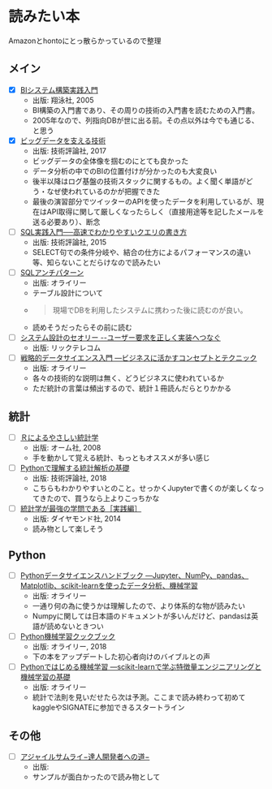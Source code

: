 # 読みたい本

Amazonとhontoにとっ散らかっているので整理

## メイン

- [x] [BIシステム構築実践入門](https://www.amazon.co.jp/BI%E3%82%B7%E3%82%B9%E3%83%86%E3%83%A0%E6%A7%8B%E7%AF%89%E5%AE%9F%E8%B7%B5%E5%85%A5%E9%96%80-DB-Magazine-Selection-%E5%B9%B3%E4%BA%95/dp/4798109312/ref=sr_1_1?ie=UTF8&qid=1552629204&sr=8-1&keywords=%EF%BC%A2%EF%BC%A9%E3%82%B7%E3%82%B9%E3%83%86%E3%83%A0%E6%A7%8B%E7%AF%89%E5%AE%9F%E8%B7%B5%E5%85%A5%E9%96%80)
  - 出版: 翔泳社, 2005
  - BI構築の入門書であり、その周りの技術の入門書を読むための入門書。
  - 2005年なので、列指向DBが世に出る前。その点以外は今でも通じる、と思う
- [x] [ビッグデータを支える技術](https://www.amazon.co.jp/%E3%83%93%E3%83%83%E3%82%B0%E3%83%87%E3%83%BC%E3%82%BF%E3%82%92%E6%94%AF%E3%81%88%E3%82%8B%E6%8A%80%E8%A1%93%E2%80%95%E5%88%BB%E3%80%85%E3%81%A8%E3%83%87%E3%83%BC%E3%82%BF%E3%81%8C%E8%84%88%E6%89%93%E3%81%A4%E8%87%AA%E5%8B%95%E5%8C%96%E3%81%AE%E4%B8%96%E7%95%8C-WEB-DB-PRESS-plus/dp/4774192252/ref=sr_1_1?ie=UTF8&qid=1552630143&sr=8-1&keywords=%E3%83%93%E3%83%83%E3%82%B0%E3%83%87%E3%83%BC%E3%82%BF%E3%82%92%E6%94%AF%E3%81%88%E3%82%8B%E6%8A%80%E8%A1%93)
  - 出版: 技術評論社, 2017
  - ビッグデータの全体像を掴むのにとても良かった
  - データ分析の中でのBIの位置付けが分かったのも大変良い
  - 後半以降はログ基盤の技術スタックに関するもの。よく聞く単語がどう・なぜ使われているのかが把握できた
  - 最後の演習部分でツイッターのAPIを使ったデータを利用しているが、現在はAPI取得に関して厳しくなったらしく（直接用途等を記したメールを送る必要あり）、断念
- [ ] [SQL実践入門──高速でわかりやすいクエリの書き方 ](https://www.amazon.co.jp/SQL%E5%AE%9F%E8%B7%B5%E5%85%A5%E9%96%80%E2%94%80%E2%94%80%E9%AB%98%E9%80%9F%E3%81%A7%E3%82%8F%E3%81%8B%E3%82%8A%E3%82%84%E3%81%99%E3%81%84%E3%82%AF%E3%82%A8%E3%83%AA%E3%81%AE%E6%9B%B8%E3%81%8D%E6%96%B9-WEB-DB-PRESS-plus/dp/4774173010/ref=pd_sbs_14_23?_encoding=UTF8&pd_rd_i=4774173010&pd_rd_r=a95a4354-46e9-11e9-9d1d-ff37577c5ff7&pd_rd_w=iwpOG&pd_rd_wg=NLpMy&pf_rd_p=ad2ea29d-ea11-483c-9db2-6b5875bb9b73&pf_rd_r=JMD81W9ATR6SG8PSK8XH&psc=1&refRID=JMD81W9ATR6SG8PSK8XH)
  - 出版: 技術評論社, 2015
  - SELECT句での条件分岐や、結合の仕方によるパフォーマンスの違い等、知らないことだらけなので読みたい
- [ ] [SQLアンチパターン](https://www.amazon.co.jp/SQL%E3%82%A2%E3%83%B3%E3%83%81%E3%83%91%E3%82%BF%E3%83%BC%E3%83%B3-Bill-Karwin/dp/4873115892/ref=sr_1_1?ie=UTF8&qid=1552632578&sr=8-1&keywords=sql%E3%82%A2%E3%83%B3%E3%83%81%E3%83%91%E3%82%BF%E3%83%BC%E3%83%B3)
  - 出版: オライリー
  - テーブル設計について
  - >現場でDBを利用したシステムに携わった後に読むのが良い。
  - 読めそうだったらその前に読む
- [ ] [システム設計のセオリー --ユーザー要求を正しく実装へつなぐ](https://www.amazon.co.jp/%E3%82%B7%E3%82%B9%E3%83%86%E3%83%A0%E8%A8%AD%E8%A8%88%E3%81%AE%E3%82%BB%E3%82%AA%E3%83%AA%E3%83%BC-%E3%83%A6%E3%83%BC%E3%82%B6%E3%83%BC%E8%A6%81%E6%B1%82%E3%82%92%E6%AD%A3%E3%81%97%E3%81%8F%E5%AE%9F%E8%A3%85%E3%81%B8%E3%81%A4%E3%81%AA%E3%81%90-%E8%B5%A4-%E4%BF%8A%E5%93%89/dp/4865940057/ref=sr_1_1?ie=UTF8&qid=1552631132&sr=8-1&keywords=%E3%83%A6%E3%83%BC%E3%82%B6%E3%83%BC%E8%A6%81%E6%B1%82%E3%82%92%E6%AD%A3%E3%81%97%E3%81%8F%E5%AE%9F%E8%A3%85%E3%81%B8%E3%81%A4%E3%81%AA%E3%81%90%E3%82%B7%E3%82%B9%E3%83%86%E3%83%A0%E8%A8%AD%E8%A8%88%E3%81%AE%E3%82%BB%E3%82%AA%E3%83%AA%E3%83%BC)
  - 出版: リックテレコム
- [ ] [戦略的データサイエンス入門 ―ビジネスに活かすコンセプトとテクニック](https://www.amazon.co.jp/dp/4873116856/?coliid=I12D0OI9LUH0EA&colid=200KKQ06AFW3S&psc=0&ref_=lv_ov_lig_dp_it)
  - 出版: オライリー
  - 各々の技術的な説明は無く、どうビジネスに使われているか
  - ただ統計の言葉は頻出するので、統計１冊読んだらとりかかる

## 統計

- [ ] [Ｒによるやさしい統計学](https://www.amazon.co.jp/R%E3%81%AB%E3%82%88%E3%82%8B%E3%82%84%E3%81%95%E3%81%97%E3%81%84%E7%B5%B1%E8%A8%88%E5%AD%A6-%E5%B1%B1%E7%94%B0%E5%89%9B%E5%8F%B2-ebook/dp/B00E06CJP4/ref=sr_1_1?s=digital-text&ie=UTF8&qid=1552630714&sr=1-1&keywords=%EF%BC%B2%E3%81%AB%E3%82%88%E3%82%8B%E3%82%84%E3%81%95%E3%81%97%E3%81%84%E7%B5%B1%E8%A8%88%E5%AD%A6)
  - 出版: オーム社, 2008
  - 手を動かして覚える統計、もっともオススメが多い感じ
- [ ] [Pythonで理解する統計解析の基礎](https://www.amazon.co.jp/Python%E3%81%A7%E7%90%86%E8%A7%A3%E3%81%99%E3%82%8B%E7%B5%B1%E8%A8%88%E8%A7%A3%E6%9E%90%E3%81%AE%E5%9F%BA%E7%A4%8E-%E8%B0%B7%E5%90%88-%E5%BB%A3%E7%B4%80-ebook/dp/B07HHV6LL8/ref=sr_1_1?s=digital-text&ie=UTF8&qid=1552630820&sr=1-1&keywords=python+%E7%B5%B1%E8%A8%88)
  - 出版: 技術評論社, 2018
  - こちらもわかりやすいとのこと。せっかくJupyterで書くのが楽しくなってきたので、買うなら上よりこっちかな
- [ ] [統計学が最強の学問である［実践編］](https://www.amazon.co.jp/dp/B00OYMOEUC/?coliid=I2GOEPITRZINXO&colid=200KKQ06AFW3S&psc=0&ref_=lv_ov_lig_dp_it)
  - 出版: ダイヤモンド社, 2014
  - 読み物として楽しそう

## Python

- [ ] [Pythonデータサイエンスハンドブック ―Jupyter、NumPy、pandas、Matplotlib、scikit-learnを使ったデータ分析、機械学習](https://www.amazon.co.jp/Python%E3%83%87%E3%83%BC%E3%82%BF%E3%82%B5%E3%82%A4%E3%82%A8%E3%83%B3%E3%82%B9%E3%83%8F%E3%83%B3%E3%83%89%E3%83%96%E3%83%83%E3%82%AF-%E2%80%95Jupyter%E3%80%81NumPy%E3%80%81pandas%E3%80%81Matplotlib%E3%80%81scikit-learn%E3%82%92%E4%BD%BF%E3%81%A3%E3%81%9F%E3%83%87%E3%83%BC%E3%82%BF%E5%88%86%E6%9E%90%E3%80%81%E6%A9%9F%E6%A2%B0%E5%AD%A6%E7%BF%92-Jake-VanderPlas/dp/4873118417/ref=pd_sbs_14_5/355-1671852-9615515?_encoding=UTF8&pd_rd_i=4873118417&pd_rd_r=c1121f5d-46eb-11e9-a214-d5dfb9e94256&pd_rd_w=zThRM&pd_rd_wg=GNvkd&pf_rd_p=ad2ea29d-ea11-483c-9db2-6b5875bb9b73&pf_rd_r=08NSGQDFMMF2PT0BV6KG&psc=1&refRID=08NSGQDFMMF2PT0BV6KG)
  - 出版: オライリー
  - 一通り何の為に使うかは理解したので、より体系的な物が読みたい
  - Numpyに関しては日本語のドキュメントが多いんだけど、pandasは英語が読めないときつい
- [ ] [Python機械学習クックブック](https://www.amazon.co.jp/gp/product/4873118670/ref=as_li_tl?ie=UTF8&tag=zenonnqiita-22&camp=247&creative=1211&linkCode=as2&creativeASIN=4873118670&linkId=ed3468e1782d60734eac2622b1ac32b4)
  - 出版: オライリー, 2018
  - 下の本をアップデートした初心者向けのバイブルとの声
- [ ] [Pythonではじめる機械学習 ―scikit-learnで学ぶ特徴量エンジニアリングと機械学習の基礎](https://www.amazon.co.jp/Python%E3%81%A7%E3%81%AF%E3%81%98%E3%82%81%E3%82%8B%E6%A9%9F%E6%A2%B0%E5%AD%A6%E7%BF%92-%E2%80%95scikit-learn%E3%81%A7%E5%AD%A6%E3%81%B6%E7%89%B9%E5%BE%B4%E9%87%8F%E3%82%A8%E3%83%B3%E3%82%B8%E3%83%8B%E3%82%A2%E3%83%AA%E3%83%B3%E3%82%B0%E3%81%A8%E6%A9%9F%E6%A2%B0%E5%AD%A6%E7%BF%92%E3%81%AE%E5%9F%BA%E7%A4%8E-Andreas-C-Muller/dp/4873117984/ref=pd_sbs_14_2/355-1671852-9615515?_encoding=UTF8&pd_rd_i=4873117984&pd_rd_r=b253b601-46eb-11e9-9946-fb264a2a1625&pd_rd_w=2TpZm&pd_rd_wg=dMDDq&pf_rd_p=ad2ea29d-ea11-483c-9db2-6b5875bb9b73&pf_rd_r=QGZXYWZKXZDZ4H1PRNZB&psc=1&refRID=QGZXYWZKXZDZ4H1PRNZB)
  - 出版: オライリー
  - 統計で法則を見いだせたら次は予測。ここまで読み終わって初めてkaggleやSIGNATEに参加できるスタートライン

## その他
- [ ] [アジャイルサムライ−達人開発者への道−](https://www.amazon.co.jp/%E3%82%A2%E3%82%B8%E3%83%A3%E3%82%A4%E3%83%AB%E3%82%B5%E3%83%A0%E3%83%A9%E3%82%A4%E2%88%92%E9%81%94%E4%BA%BA%E9%96%8B%E7%99%BA%E8%80%85%E3%81%B8%E3%81%AE%E9%81%93%E2%88%92-Jonathan-Rasmusson/dp/4274068560/ref=sr_1_1?ie=UTF8&qid=1552632738&sr=8-1&keywords=%E3%82%A2%E3%82%B8%E3%83%A3%E3%82%A4%E3%83%AB%E3%82%B5%E3%83%A0%E3%83%A9%E3%82%A4)
  - 出版: 
  - サンプルが面白かったので読み物として